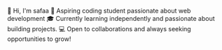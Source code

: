 👋 Hi, I'm safaa
🌱 Aspiring coding student passionate about  web development
🎓 Currently learning independently and passionate about building projects.
💻 Open to collaborations and always seeking opportunities to grow!


<!---
safaa129/safaa129 is a ✨ special ✨ repository because its `README.md` (this file) appears on your GitHub profile.
You can click the Preview link to take a look at your changes.
--->

